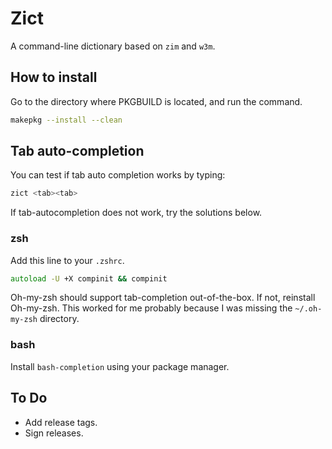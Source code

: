 # Zict

A command-line dictionary based on `zim` and `w3m`.

## How to install

Go to the directory where PKGBUILD is located, and run the command.

```sh
makepkg --install --clean
```

## Tab auto-completion

You can test if tab auto completion works by typing:

```sh
zict <tab><tab>
```

If tab-autocompletion does not work, try the solutions below.

### zsh

Add this line to your `.zshrc`.

```zsh
autoload -U +X compinit && compinit
```

Oh-my-zsh should support tab-completion out-of-the-box. If not, reinstall
Oh-my-zsh. This worked for me probably because I was missing the `~/.oh-my-zsh`
directory.

### bash

Install `bash-completion` using your package manager.

## To Do

- Add release tags.
- Sign releases.
